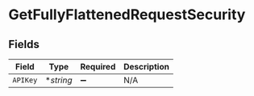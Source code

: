 # GetFullyFlattenedRequestSecurity


## Fields

| Field              | Type               | Required           | Description        |
| ------------------ | ------------------ | ------------------ | ------------------ |
| `APIKey`           | **string*          | :heavy_minus_sign: | N/A                |